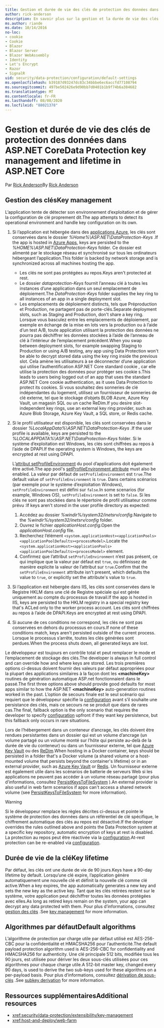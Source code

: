 ```yaml
---
title: Gestion et durée de vie des clés de protection des données dans ASP.NET Core
author: rick-anderson
description: En savoir plus sur la gestion et la durée de vie des clés de protection des données dans ASP.NET Core.
ms.author: riande
ms.date: 10/14/2016
no-loc:
- cookie
- Cookie
- Blazor
- Blazor Server
- Blazor WebAssembly
- Identity
- Let's Encrypt
- Razor
- SignalR
uid: security/data-protection/configuration/default-settings
ms.openlocfilehash: b39187d93247dc83c34bbbe6ec6accfd77108794
ms.sourcegitcommit: 497be502426e9d90bb7d0401b1b9f74b6a384682
ms.translationtype: MT
ms.contentlocale: fr-FR
ms.lasthandoff: 08/08/2020
ms.locfileid: "88021378"
---
```

# <a name="data-protection-key-management-and-lifetime-in-aspnet-core"></a><span data-ttu-id="38379-103">Gestion et durée de vie des clés de protection des données dans ASP.NET Core</span><span class="sxs-lookup"><span data-stu-id="38379-103">Data Protection key management and lifetime in ASP.NET Core</span></span>

<span data-ttu-id="38379-104">Par [Rick Anderson](https://twitter.com/RickAndMSFT)</span><span class="sxs-lookup"><span data-stu-id="38379-104">By [Rick Anderson](https://twitter.com/RickAndMSFT)</span></span>

## <a name="key-management"></a><span data-ttu-id="38379-105">Gestion des clés</span><span class="sxs-lookup"><span data-stu-id="38379-105">Key management</span></span>

<span data-ttu-id="38379-106">L’application tente de détecter son environnement d’exploitation et de gérer la configuration de clé proprement dit.</span><span class="sxs-lookup"><span data-stu-id="38379-106">The app attempts to detect its operational environment and handle key configuration on its own.</span></span>

1. <span data-ttu-id="38379-107">Si l’application est hébergée dans des [applications Azure](https://azure.microsoft.com/services/app-service/), les clés sont conservées dans le dossier *%Home%\ASP.NET\DataProtection-Keys* .</span><span class="sxs-lookup"><span data-stu-id="38379-107">If the app is hosted in [Azure Apps](https://azure.microsoft.com/services/app-service/), keys are persisted to the *%HOME%\ASP.NET\DataProtection-Keys* folder.</span></span> <span data-ttu-id="38379-108">Ce dossier est alimenté par le stockage réseau et synchronisé sur tous les ordinateurs hébergeant l’application.</span><span class="sxs-lookup"><span data-stu-id="38379-108">This folder is backed by network storage and is synchronized across all machines hosting the app.</span></span>
   * <span data-ttu-id="38379-109">Les clés ne sont pas protégées au repos.</span><span class="sxs-lookup"><span data-stu-id="38379-109">Keys aren't protected at rest.</span></span>
   * <span data-ttu-id="38379-110">Le dossier *dataprotection-Keys* fournit l’anneau clé à toutes les instances d’une application dans un seul emplacement de déploiement.</span><span class="sxs-lookup"><span data-stu-id="38379-110">The *DataProtection-Keys* folder supplies the key ring to all instances of an app in a single deployment slot.</span></span>
   * <span data-ttu-id="38379-111">Les emplacements de déploiement distincts, tels que Préproduction et Production, ne partagent pas de porte-clés.</span><span class="sxs-lookup"><span data-stu-id="38379-111">Separate deployment slots, such as Staging and Production, don't share a key ring.</span></span> <span data-ttu-id="38379-112">Lorsque vous basculez entre les emplacements de déploiement, par exemple en échange de la mise en lots vers la production ou à l’aide d’un test A/B, toute application utilisant la protection des données ne pourra pas déchiffrer les données stockées à l’aide de l’anneau de clé à l’intérieur de l’emplacement précédent.</span><span class="sxs-lookup"><span data-stu-id="38379-112">When you swap between deployment slots, for example swapping Staging to Production or using A/B testing, any app using Data Protection won't be able to decrypt stored data using the key ring inside the previous slot.</span></span> <span data-ttu-id="38379-113">Cela amène les utilisateurs à se déconnecter d’une application qui utilise l’authentification ASP.NET Core standard cookie , car elle utilise la protection des données pour protéger ses cookie s.</span><span class="sxs-lookup"><span data-stu-id="38379-113">This leads to users being logged out of an app that uses the standard ASP.NET Core cookie authentication, as it uses Data Protection to protect its cookies.</span></span> <span data-ttu-id="38379-114">Si vous souhaitez des sonneries de clé indépendantes du logement, utilisez un fournisseur de sonneries de clé externe, tel que le stockage d’objets BLOB Azure, Azure Key Vault, un magasin SQL ou un cache ReDim.</span><span class="sxs-lookup"><span data-stu-id="38379-114">If you desire slot-independent key rings, use an external key ring provider, such as Azure Blob Storage, Azure Key Vault, a SQL store, or Redis cache.</span></span>

1. <span data-ttu-id="38379-115">Si le profil utilisateur est disponible, les clés sont conservées dans le dossier *%LocalAppData%\ASP.NET\DataProtection-Keys* .</span><span class="sxs-lookup"><span data-stu-id="38379-115">If the user profile is available, keys are persisted to the *%LOCALAPPDATA%\ASP.NET\DataProtection-Keys* folder.</span></span> <span data-ttu-id="38379-116">Si le système d’exploitation est Windows, les clés sont chiffrées au repos à l’aide de DPAPI.</span><span class="sxs-lookup"><span data-stu-id="38379-116">If the operating system is Windows, the keys are encrypted at rest using DPAPI.</span></span>

   <span data-ttu-id="38379-117">L’[attribut setProfileEnvironment](/iis/configuration/system.applicationhost/applicationpools/add/processmodel#configuration) du pool d’applications doit également être activé.</span><span class="sxs-lookup"><span data-stu-id="38379-117">The app pool's [setProfileEnvironment attribute](/iis/configuration/system.applicationhost/applicationpools/add/processmodel#configuration) must also be enabled.</span></span> <span data-ttu-id="38379-118">La valeur par défaut de `setProfileEnvironment` est `true`.</span><span class="sxs-lookup"><span data-stu-id="38379-118">The default value of `setProfileEnvironment` is `true`.</span></span> <span data-ttu-id="38379-119">Dans certains scénarios (par exemple pour le système d’exploitation Windows), `setProfileEnvironment` est défini sur `false`.</span><span class="sxs-lookup"><span data-stu-id="38379-119">In some scenarios (for example, Windows OS), `setProfileEnvironment` is set to `false`.</span></span> <span data-ttu-id="38379-120">Si les clés ne sont pas stockées dans le répertoire de profil utilisateur comme prévu :</span><span class="sxs-lookup"><span data-stu-id="38379-120">If keys aren't stored in the user profile directory as expected:</span></span>

   1. <span data-ttu-id="38379-121">Accédez au dossier *%windir%/system32/inetsrv/config*.</span><span class="sxs-lookup"><span data-stu-id="38379-121">Navigate to the *%windir%/system32/inetsrv/config* folder.</span></span>
   1. <span data-ttu-id="38379-122">Ouvrez le fichier *applicationHost.config*.</span><span class="sxs-lookup"><span data-stu-id="38379-122">Open the *applicationHost.config* file.</span></span>
   1. <span data-ttu-id="38379-123">Recherchez l’élément `<system.applicationHost><applicationPools><applicationPoolDefaults><processModel>`.</span><span class="sxs-lookup"><span data-stu-id="38379-123">Locate the `<system.applicationHost><applicationPools><applicationPoolDefaults><processModel>` element.</span></span>
   1. <span data-ttu-id="38379-124">Confirmez que l’attribut `setProfileEnvironment` n’est pas présent, ce qui implique que la valeur par défaut est `true`, ou définissez de manière explicite la valeur de l’attribut sur `true`.</span><span class="sxs-lookup"><span data-stu-id="38379-124">Confirm that the `setProfileEnvironment` attribute isn't present, which defaults the value to `true`, or explicitly set the attribute's value to `true`.</span></span>

1. <span data-ttu-id="38379-125">Si l’application est hébergée dans IIS, les clés sont conservées dans le Registre HKLM dans une clé de Registre spéciale qui est gérée uniquement au compte du processus de travail.</span><span class="sxs-lookup"><span data-stu-id="38379-125">If the app is hosted in IIS, keys are persisted to the HKLM registry in a special registry key that's ACLed only to the worker process account.</span></span> <span data-ttu-id="38379-126">Les clés sont chiffrées au repos à l’aide de DPAPI.</span><span class="sxs-lookup"><span data-stu-id="38379-126">Keys are encrypted at rest using DPAPI.</span></span>

1. <span data-ttu-id="38379-127">Si aucune de ces conditions ne correspond, les clés ne sont pas conservées en dehors du processus en cours.</span><span class="sxs-lookup"><span data-stu-id="38379-127">If none of these conditions match, keys aren't persisted outside of the current process.</span></span> <span data-ttu-id="38379-128">Lorsque le processus s’arrête, toutes les clés générées sont perdues.</span><span class="sxs-lookup"><span data-stu-id="38379-128">When the process shuts down, all generated keys are lost.</span></span>

<span data-ttu-id="38379-129">Le développeur est toujours en contrôle total et peut remplacer le mode et l’emplacement de stockage des clés.</span><span class="sxs-lookup"><span data-stu-id="38379-129">The developer is always in full control and can override how and where keys are stored.</span></span> <span data-ttu-id="38379-130">Les trois premières options ci-dessus doivent fournir des valeurs par défaut appropriées pour la plupart des applications similaires à la façon dont les **\<machineKey>** routines de génération automatique ASP.net fonctionnaient dans le passé.</span><span class="sxs-lookup"><span data-stu-id="38379-130">The first three options above should provide good defaults for most apps similar to how the ASP.NET **\<machineKey>** auto-generation routines worked in the past.</span></span> <span data-ttu-id="38379-131">L’option de secours finale est le seul scénario qui requiert que le développeur spécifie la [configuration](xref:security/data-protection/configuration/overview) avant s’il souhaite une persistance des clés, mais ce secours ne se produit que dans de rares cas.</span><span class="sxs-lookup"><span data-stu-id="38379-131">The final, fallback option is the only scenario that requires the developer to specify [configuration](xref:security/data-protection/configuration/overview) upfront if they want key persistence, but this fallback only occurs in rare situations.</span></span>

<span data-ttu-id="38379-132">Lors de l’hébergement dans un conteneur d’ancrage, les clés doivent être rendues persistantes dans un dossier qui est un volume d’ancrage (un volume partagé ou un volume monté sur l’hôte qui persiste au-delà de la durée de vie du conteneur) ou dans un fournisseur externe, tel que [Azure Key Vault](https://azure.microsoft.com/services/key-vault/) ou des [ReDim](https://redis.io/).</span><span class="sxs-lookup"><span data-stu-id="38379-132">When hosting in a Docker container, keys should be persisted in a folder that's a Docker volume (a shared volume or a host-mounted volume that persists beyond the container's lifetime) or in an external provider, such as [Azure Key Vault](https://azure.microsoft.com/services/key-vault/) or [Redis](https://redis.io/).</span></span> <span data-ttu-id="38379-133">Un fournisseur externe est également utile dans les scénarios de batterie de serveurs Web si les applications ne peuvent pas accéder à un volume réseau partagé (pour plus d’informations, consultez [PersistKeysToFileSystem](xref:security/data-protection/configuration/overview#persistkeystofilesystem) ).</span><span class="sxs-lookup"><span data-stu-id="38379-133">An external provider is also useful in web farm scenarios if apps can't access a shared network volume (see [PersistKeysToFileSystem](xref:security/data-protection/configuration/overview#persistkeystofilesystem) for more information).</span></span>

> [!WARNING]
> <span data-ttu-id="38379-134">Si le développeur remplace les règles décrites ci-dessus et pointe le système de protection des données dans un référentiel de clé spécifique, le chiffrement automatique des clés au repos est désactivé.</span><span class="sxs-lookup"><span data-stu-id="38379-134">If the developer overrides the rules outlined above and points the Data Protection system at a specific key repository, automatic encryption of keys at rest is disabled.</span></span> <span data-ttu-id="38379-135">La protection au repos peut être réactivée via la [configuration](xref:security/data-protection/configuration/overview).</span><span class="sxs-lookup"><span data-stu-id="38379-135">At-rest protection can be re-enabled via [configuration](xref:security/data-protection/configuration/overview).</span></span>

## <a name="key-lifetime"></a><span data-ttu-id="38379-136">Durée de vie de la clé</span><span class="sxs-lookup"><span data-stu-id="38379-136">Key lifetime</span></span>

<span data-ttu-id="38379-137">Par défaut, les clés ont une durée de vie de 90 jours.</span><span class="sxs-lookup"><span data-stu-id="38379-137">Keys have a 90-day lifetime by default.</span></span> <span data-ttu-id="38379-138">Lorsqu’une clé expire, l’application génère automatiquement une nouvelle clé et définit la nouvelle clé comme clé active.</span><span class="sxs-lookup"><span data-stu-id="38379-138">When a key expires, the app automatically generates a new key and sets the new key as the active key.</span></span> <span data-ttu-id="38379-139">Tant que les clés retirées restent sur le système, votre application peut déchiffrer toutes les données protégées avec elles.</span><span class="sxs-lookup"><span data-stu-id="38379-139">As long as retired keys remain on the system, your app can decrypt any data protected with them.</span></span> <span data-ttu-id="38379-140">Pour plus d’informations, consultez [gestion des clés](xref:security/data-protection/implementation/key-management#key-expiration-and-rolling) .</span><span class="sxs-lookup"><span data-stu-id="38379-140">See [key management](xref:security/data-protection/implementation/key-management#key-expiration-and-rolling) for more information.</span></span>

## <a name="default-algorithms"></a><span data-ttu-id="38379-141">Algorithmes par défaut</span><span class="sxs-lookup"><span data-stu-id="38379-141">Default algorithms</span></span>

<span data-ttu-id="38379-142">L’algorithme de protection par charge utile par défaut utilisé est AES-256-CBC pour la confidentialité et HMACSHA256 pour l’authenticité.</span><span class="sxs-lookup"><span data-stu-id="38379-142">The default payload protection algorithm used is AES-256-CBC for confidentiality and HMACSHA256 for authenticity.</span></span> <span data-ttu-id="38379-143">Une clé principale 512 bits, modifiée tous les 90 jours, est utilisée pour dériver les deux sous-clés utilisées pour ces algorithmes pour chaque charge utile.</span><span class="sxs-lookup"><span data-stu-id="38379-143">A 512-bit master key, changed every 90 days, is used to derive the two sub-keys used for these algorithms on a per-payload basis.</span></span> <span data-ttu-id="38379-144">Pour plus d’informations, consultez [dérivation de sous-clés](xref:security/data-protection/implementation/subkeyderivation#additional-authenticated-data-and-subkey-derivation) .</span><span class="sxs-lookup"><span data-stu-id="38379-144">See [subkey derivation](xref:security/data-protection/implementation/subkeyderivation#additional-authenticated-data-and-subkey-derivation) for more information.</span></span>

## <a name="additional-resources"></a><span data-ttu-id="38379-145">Ressources supplémentaires</span><span class="sxs-lookup"><span data-stu-id="38379-145">Additional resources</span></span>

* <xref:security/data-protection/extensibility/key-management>
* <xref:host-and-deploy/web-farm>
